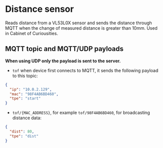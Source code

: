# Distance sensor

Reads distance from a VL53L0X sensor and sends the distance through MQTT when the change of measured distance is greater than 10mm. Used in Cabinet of Curiousities.

## MQTT topic and MQTT/UDP payloads

**When using UDP only the payload is sent to the server.**

* `tof` when device first connects to MQTT, it sends the following payload to this topic:


```json
{
  "ip": "10.0.2.129",
  "mac": "98F4AB6BD460",
  "tpe": "start"
}
```

* `tof/{MAC_ADDRESS}`, for example `tof/98F4AB6BD460`, for broadcasting distance data:

```json
{
  "dist": 80,
  "tpe": "dist"
}
```



